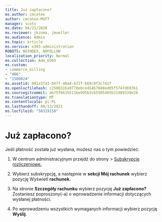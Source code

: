 ```yaml
---
title: Już zapłacono?
ms.author: cmcatee
author: cmcatee-MSFT
manager: scotv
ms.date: 04/21/2020
ms.reviewer: jkinma, jmueller
ms.audience: Admin
ms.topic: article
ms.service: o365-administration
ROBOTS: NOINDEX, NOFOLLOW
localization_priority: Normal
ms.collection: Adm_O365
ms.custom:
- commerce_billing
- "466"
- "1500024"
ms.assetid: 091e3fa1-b67f-40a4-b72f-b69c9f2c741f
ms.openlocfilehash: c250831ba9770e6ce454b7680ed05f5747d69761
ms.sourcegitcommit: ab75f66355116e995b3cb5505465b31989339e28
ms.translationtype: MT
ms.contentlocale: pl-PL
ms.lasthandoff: 08/13/2021
ms.locfileid: "58319158"
---
```

# <a name="already-paid"></a>Już zapłacono?

Jeśli płatność została już wysłana, możesz nas o tym powiedzieć:
  
1. W centrum administracyjnym przejdź  do strony \> [Subskrypcje rozliczeniowe.](https://go.microsoft.com/fwlink/p/?linkid=842054)

2. Wybierz subskrypcję, a następnie w **sekcji Mój rachunek** wybierz pozycję Wyświetl **rachunek.**

3. Na stronie **Szczegóły rachunku** wybierz pozycję **Już zapłacono?** Zostaniesz poproszony(-a) o wprowadzenie informacji dotyczących wysłanej płatności.

4. Po wprowadzeniu wszystkich wymaganych informacji wybierz pozycję **Wyślij**.